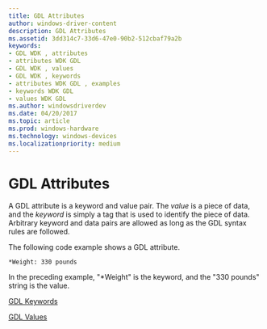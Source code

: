 ```yaml
---
title: GDL Attributes
author: windows-driver-content
description: GDL Attributes
ms.assetid: 3dd314c7-33d6-47e0-90b2-512cbaf79a2b
keywords:
- GDL WDK , attributes
- attributes WDK GDL
- GDL WDK , values
- GDL WDK , keywords
- attributes WDK GDL , examples
- keywords WDK GDL
- values WDK GDL
ms.author: windowsdriverdev
ms.date: 04/20/2017
ms.topic: article
ms.prod: windows-hardware
ms.technology: windows-devices
ms.localizationpriority: medium
---
```


# GDL Attributes


A GDL attribute is a keyword and value pair. The *value* is a piece of data, and the *keyword* is simply a tag that is used to identify the piece of data. Arbitrary keyword and data pairs are allowed as long as the GDL syntax rules are followed.

The following code example shows a GDL attribute.

```
*Weight: 330 pounds
```

In the preceding example, "\*Weight" is the keyword, and the "330 pounds" string is the value.

[GDL Keywords](gdl-keywords.md)

[GDL Values](gdl-values.md)

 

 




